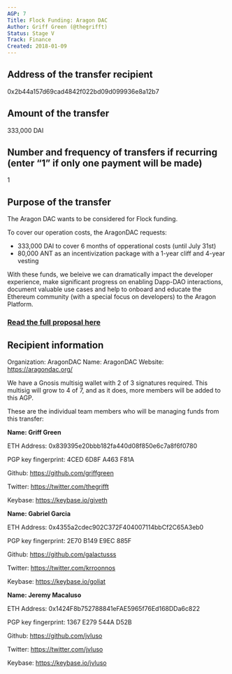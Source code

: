 ```yaml
---
AGP: 7
Title: Flock Funding: Aragon DAC
Author: Griff Green (@thegrifft)
Status: Stage V
Track: Finance
Created: 2018-01-09
---
```


## Address of the transfer recipient

0x2b44a157d69cad4842f022bd09d099936e8a12b7 

## Amount of the transfer

333,000 DAI

## Number and frequency of transfers if recurring (enter “1” if only one payment will be made)

1

## Purpose of the transfer

The Aragon DAC wants to be considered for Flock funding. 

To cover our operation costs, the AragonDAC requests:
* 333,000 DAI to cover 6 months of opperational costs (until July 31st)
* 80,000 ANT as an incentivization package with a 1-year cliff and 4-year vesting

With these funds, we beleive we can dramatically impact the developer experience, make significant progress on enabling Dapp-DAO interactions, document valuable use cases
and help to onboard and educate the Ethereum community (with a special focus on developers) to the Aragon Platform.

### [Read the full proposal here](https://github.com/AragonDAC/flock/blob/master/teams/Aragon%20DAC/Q1-2019.md)

## Recipient information

Organization: AragonDAC
Name: AragonDAC
Website: https://aragondac.org/


We have a Gnosis multisig wallet with 2 of 3 signatures required. This multisig will grow to 4 of 7, and as it does, more members will be added to this AGP. 

These are the individual team members who will be managing funds from this transfer:


**Name: Griff Green**

ETH Address: 0x839395e20bbb182fa440d08f850e6c7a8f6f0780

PGP key fingerprint: 4CED 6D8F A463 F81A

Github: https://github.com/griffgreen

Twitter: https://twitter.com/thegrifft

Keybase: https://keybase.io/giveth



**Name: Gabriel Garcia** 

ETH Address: 0x4355a2cdec902C372F404007114bbCf2C65A3eb0

PGP key fingerprint: 2E70 B149 E9EC 885F

Github: https://github.com/galactusss

Twitter: https://twitter.com/krroonnos

Keybase: https://keybase.io/goliat



**Name: Jeremy Macaluso** 

ETH Address: 0x1424F8b752788841eFAE5965f76Ed168DDa6c822

PGP key fingerprint: 1367 E279 544A D52B

Github: https://github.com/jvluso

Twitter: https://twitter.com/jvluso

Keybase: https://keybase.io/jvluso

